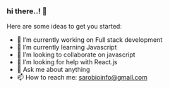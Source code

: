 ### hi there..! 👋


Here are some ideas to get you started:

- 🔭 I’m currently working on Full stack development 
- 🌱 I’m currently learning Javascript 
- 👯 I’m looking to collaborate on javascript 
- 🤔 I’m looking for help with React.js
- 💬 Ask me about anything 
- 📫 How to reach me: sarobioinfo@gmail.com


